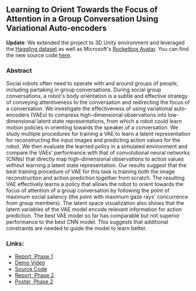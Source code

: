 ## Learning to Orient Towards the Focus of Attention in a Group Conversation Using Variational Auto-encoders

**Update**: We extended the project to 3D Unity environment and leveraged the [Haggling dataset](http://domedb.perception.cs.cmu.edu/ssp) as well as Microsoft's [Rocketbox Avatar](https://github.com/microsoft/Microsoft-Rocketbox). You can find the new source code [here](https://gitlab.com/interactive-machines/perception/social_state_abstraction).


### Abstract
Social robots often need to operate with and around groups of people, including partaking in group conversations. During social group conversations, a robot's body orientation is a subtle and effective strategy of conveying attentiveness to the conversation and redirecting the focus of a conversation. We investigate the effectiveness of using variational auto-encoders (VAEs) to compress high-dimensional observations into low-dimensional latent state representations, from which a robot could learn motion policies in orienting towards the speaker of a conversation. We study multiple procedures for training a VAE to learn a latent representation for reconstructing the input images and predicting action values for the robot. We then evaluate the learned policy in a simulated environment and compare the VAEs' performance with that of convolutional neural networks (CNNs) that directly map high-dimensional observations to action values without learning a latent state representation. Our results suggest that the best training procedure of VAE for this task is training both the image reconstruction and action prediction together from scratch. The resulting VAE effectively learns a policy that allows the robot to orient towards the focus of attention of a group conversation by following the point of maximum social saliency (the point with maximum gaze rays' concurrence from group members). The latent space visualization also shows that the latent variables of the VAE model encode relevant information for action prediction. The best VAE model so far has comparable but not superior performance to the best CNN model. This suggests that additional constraints are needed to guide the model to learn better.

### Links:
  * [Report, Phase 1](https://drive.google.com/file/d/16imFWYPfjwYhZWGMhbfk-6rdrfqURSJf/view?usp=sharing) 
  * [Demo Video](https://youtu.be/0qVAxCz91-Q)
  * [Source Code](https://drive.google.com/file/d/19reS_6gpEESR6xc8UBN6ec3rY935o8p-/view?usp=sharing)
  * [Report, Phase 2](https://drive.google.com/file/d/1-WRnarOgFfvcJPIjt2ysmofGPJPv8_Jp/view?usp=sharing) 
  * [Poster, Phase 2](https://drive.google.com/file/d/1cED63PIJV3IuPzCqP0aFzRQqnEKTNALA/view?usp=sharing) 
